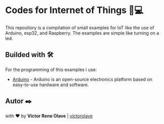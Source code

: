 # Codes for Internet of Things 🏡💻

This repository is a compilation of small examples for IoT like the use of Arduino, esp32, and Raspberry. The examples are simple like turning on a led.

## Builded with 🛠️

For the programming of this examples i use:
* [Arduino](https://www.arduino.cc/) - Arduino is an open-source electronics platform based on easy-to-use hardware and software.

## Autor ✒️
with ❤️ by   **Victor Rene Olave** | [victorolave](https://github.com/victorolave)
